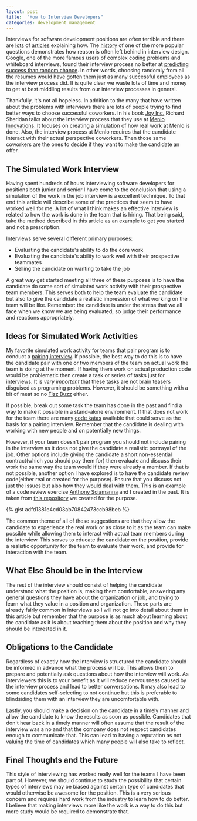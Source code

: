 ```yaml
---
layout: post
title:  "How to Interview Developers"
categories: development management
---
```

Interviews for software development positions are often terrible and there are [lots](https://medium.com/@evnowandforever/f-you-i-quit-hiring-is-broken-bb8f3a48d324) of [articles](https://www.daedtech.com/the-whiteboard-interview-adulthood-deferred/) explaining how. The [history](https://twitter.com/Hillelogram/status/962424365819277312) of one of the more popular questions demonstrates how reason is often left behind in interview design. Google, one of the more famous users of complex coding problems and whiteboard interviews, found their interview process no better at [predicting success than random chance](https://www.theregister.co.uk/2013/06/20/google_hiring_procedures/). In other words, choosing randomly from all the resumes would have gotten them just as many successful employees as the interview process did. It is quite clear we waste lots of time and money to get at best middling results from our interview processes in general.<!--more-->

Thankfully, it's not all hopeless. In addition to the many that have written about the problems with interviews there are lots of people trying to find better ways to choose successful coworkers. In his book [Joy Inc.](https://www.amazon.com/gp/product/1591847125/ref=as_li_qf_asin_il_tl?ie=UTF8&tag=nickgoede-20&creative=9325&linkCode=as2&creativeASIN=1591847125&linkId=b939d12c6903616cf1e393484ba9d8a5) Richard Sheridan talks about the interview process that they use at [Menlo Innovations](http://menloinnovations.com/). It focuses on creating a simulation of how real work at Menlo is done. Also, the interview process at Menlo requires that the candidate interact with their actual perspective coworkers. Then those same coworkers are the ones to decide if they want to make the candidate an offer.

## The Simulated Work Interview

Having spent hundreds of hours interviewing software developers for positions both junior and senior I have come to the conclusion that using a simulation of the work in the job interview is a excellent technique. To that end this article will describe some of the practices that seem to have worked well for me. A lot of what I think makes an effective interview is related to how the work is done in the team that is hiring. That being said, take the method described in this article as an example to get you started and not a prescription.

Interviews serve several different primary purposes:

* Evaluating the candidate's ability to do the core work
* Evaluating the candidate's ability to work well with their prospective teammates
* Selling the candidate on wanting to take the job

A great way get started meeting all three of these purposes is to have the candidate do some sort of simulated work activity with their prospective team members. This serves both to help the team evaluate the candidate but also to give the candidate a realistic impression of what working on the team will be like. Remember: the candidate is under the stress that we all face when we know we are being evaluated, so judge their performance and reactions appropriately.

## Ideas for Simulated Work Activities

My favorite simulated work activity for teams that pair program is to conduct a [pairing interview](https://www.youtube.com/watch?v=x6MnEZlW7pU). If possible, the best way to do this is to have the candidate pair with one or two members of the team on actual work the team is doing at the moment. If having them work on actual production code would be problematic then create a task or series of tasks just for interviews. It is _very important_ that these tasks are not brain teasers disguised as programing problems. However, it should be something with a bit of meat so no [Fizz Buzz](http://wiki.c2.com/?FizzBuzzTest) either.

If possible, break out some task the team has done in the past and find a way to make it possible in a stand-alone environment. If that does not work for the team there are many [code katas](http://codekata.com/) available that could serve as the basis for a pairing interview. Remember that the candidate is dealing with working with new people and on potentially new things.

However, if your team doesn't pair program you should not include pairing in the interview as it does not give the candidate a realistic portrayal of the job. Other options include giving the candidate a short non-essential contract(which you should pay them for) then evaluate and discuss their work the same way the team would if they were already a member. If that is not possible, another option I have explored is to have the candidate review code(either real or created for the purpose). Ensure that you discuss not just the issues but also how they would deal with them. This is an example of a code review exercise [Anthony Sciamanna](http://anthonysciamanna.com/) and I created in the past. It is taken from [this repository](https://github.com/ngoede/interview-exercise) we created for the purpose.

{% gist adfd1381e4cd03ab70842473ccb98beb %}

The common theme of all of these suggestions are that they allow the candidate to experience the real work or as close to it as the team can make possible while allowing them to interact with actual team members during the interview. This serves to educate the candidate on the position, provide a realistic opportunity for the team to evaluate their work, and provide for interaction with the team.

## What Else Should be in the Interview

The rest of the interview should consist of helping the candidate understand what the position is, making them comfortable, answering any general questions they have about the organization or job, and trying to learn what they value in a position and organization. These parts are already fairly common in interviews so I will not go into detail about them in this article but remember that the purpose is as much about learning about the candidate as it is about teaching them about the position and why they should be interested in it.

## Obligations to the Candidate

Regardless of exactly how the interview is structured the candidate should be informed in advance what the process will be. This allows them to prepare and potentially ask questions about how the interview will work. As interviewers this is to your benefit as it will reduce nervousness caused by the interview process and lead to better conversations. It may also lead to some candidates self-selecting to not continue but this is preferable to blindsiding them with an interview they are uncomfortable with.

Lastly, you should make a decision on the candidate in a timely manner and allow the candidate to know the results as soon as possible. Candidates that don't hear back in a timely manner will often assume that the result of the interview was a no and that the company does not respect candidates enough to communicate that. This can lead to having a reputation as not valuing the time of candidates which many people will also take to reflect.

## Final Thoughts and the Future

This style of interviewing has worked really well for the teams I have been part of. However, we should continue to study the possibility that certain types of interviews may be biased against certain type of candidates that would otherwise be awesome for the position. This is a very serious concern and requires hard work from the industry to learn how to do better. I believe that making interviews more like the work is a way to do this but more study would be required to demonstrate that.
